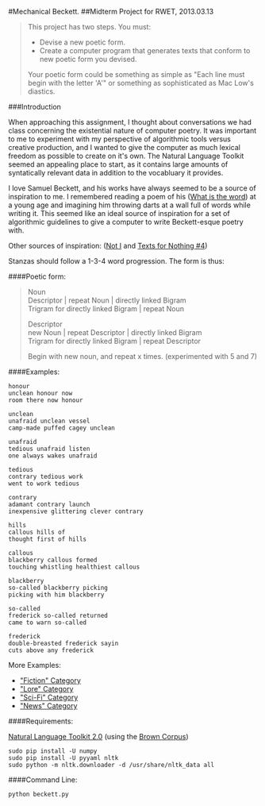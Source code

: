 #Mechanical Beckett.
##Midterm Project for RWET, 2013.03.13

> This project has two steps. You must:
> 
> * Devise a new poetic form.
> * Create a computer program that generates texts that conform to new poetic form you devised.
> 
> Your poetic form could be something as simple as "Each line must begin with the letter 'A'" or something as sophisticated as Mac Low's diastics.

###Introduction

When approaching this assignment, I thought about conversations we had class concerning the existential nature of computer poetry. It was important to me to experiment with my perspective of algorithmic tools versus creative production, and I wanted to give the computer as much lexical freedom as possible to create on it's own.  The Natural Language Toolkit seemed an appealing place to start, as it contains large amounts of syntatically relevant data in addition to the vocabluary it provides.

I love Samuel Beckett, and his works have always seemed to be a source of inspiration to me. I remembered reading a poem of his ([What is the word](docs/beckett-what.md)) at a young age and imagining him throwing darts at a wall full of words while writing it. This seemed like an ideal source of inspiration for a set of algorithmic guidelines to give a computer to write Beckett-esque poetry with.

Other sources of inspiration: ([Not I](docs/beckett-not-i.md) and [Texts for Nothing #4](docs/beckett-nothing.md))

Stanzas should follow a 1-3-4 word progression. The form is thus:

####Poetic form:

> Noun  
> Descriptor | repeat Noun | directly linked Bigram  
> Trigram for directly linked Bigram | repeat Noun
>
> Descriptor  
> new Noun | repeat Descriptor | directly linked Bigram  
> Trigram for directly linked Bigram | repeat Descriptor
>  
> Begin with new noun, and repeat x times. (experimented with 5 and 7)

####Examples:

	honour
	unclean honour now
	room there now honour

	unclean
	unafraid unclean vessel
	camp-made puffed cagey unclean

	unafraid
	tedious unafraid listen
	one always wakes unafraid

	tedious
	contrary tedious work
	went to work tedious

	contrary
	adamant contrary launch
	inexpensive glittering clever contrary

>

	hills
	callous hills of
	thought first of hills
	
	callous
	blackberry callous formed
	touching whistling healthiest callous
	
	blackberry
	so-called blackberry picking
	picking with him blackberry
	
	so-called
	frederick so-called returned
	came to warn so-called
	
	frederick
	double-breasted frederick sayin
	cuts above any frederick

More Examples:

* ["Fiction" Category](docs/examples-fiction.md)
* ["Lore" Category](docs/examples-lore.md)
* ["Sci-Fi" Category](docs/examples-sci-fi.md)
* ["News" Category](docs/examples-news.md)

####Requirements:

[Natural Language Toolkit 2.0](http://nltk.org/) (using the [Brown Corpus](http://icame.uib.no/brown/bcm.html))

	sudo pip install -U numpy
	sudo pip install -U pyyaml nltk
	sudo python -m nltk.downloader -d /usr/share/nltk_data all
	
####Command Line:

	python beckett.py








